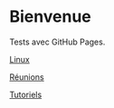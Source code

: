 # Bienvenue

Tests avec GitHub Pages.

[Linux](linux/index.md)

[Réunions](reunions/index.md)

[Tutoriels](tutorielss/index.md)
